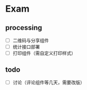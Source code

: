 # Exam

## processing
- [ ] 二维码与分享组件
- [ ] 统计接口部署
- [ ] 打印组件（需自定义打印样式）

## todo
- [ ] 讨论（评论组件等几天，需要改版）